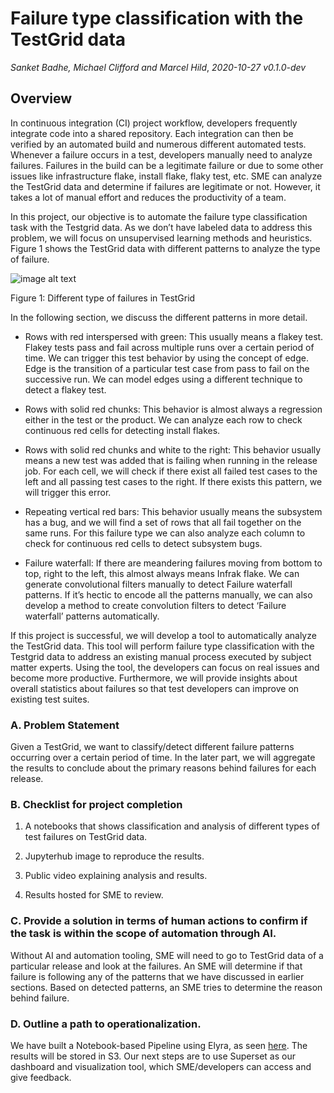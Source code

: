# Failure type classification with the TestGrid data

*Sanket Badhe, Michael Clifford and Marcel Hild*,  *2020-10-27 v0.1.0-dev*

## Overview

In continuous integration (CI) project workflow, developers frequently integrate code into a shared repository. Each integration can then be verified by an automated build and numerous different automated tests. Whenever a failure occurs in a test, developers manually need to analyze failures. Failures in the build can be a legitimate failure or due to some other issues like infrastructure flake, install flake, flaky test, etc. SME can analyze the TestGrid data and determine if failures are legitimate or not. However, it takes a lot of manual effort and reduces the productivity of a team.

In this project, our objective is to automate the failure type classification task with the Testgrid data. As we don’t have labeled data to address this problem, we will focus on unsupervised learning methods and heuristics. Figure 1 shows the TestGrid data with different patterns to analyze the type of failure.

![image alt text](https://user-images.githubusercontent.com/4494906/99848891-95745180-2b48-11eb-9a4e-f9cf5da59ab0.png)

 Figure 1: Different type of failures in TestGrid

 In the following section, we discuss the different patterns in more detail.

* Rows with red interspersed with green: This usually means a flakey test.  Flakey tests pass and fail across multiple runs over a certain period of time. We can trigger this test behavior by using the concept of edge. Edge is the transition of a particular test case from pass to fail on the successive run. We can model edges using a different technique to detect a flakey test.

* Rows with solid red chunks: This behavior is almost always a regression either in the test or the product.  We can analyze each row to check continuous red cells for detecting install flakes.

* Rows with solid red chunks and white to the right: This behavior usually means a new test was added that is failing when running in the release job. For each cell, we will check if there exist all failed test cases to the left and all passing test cases to the right. If there exists this pattern, we will trigger this error.

* Repeating vertical red bars: This behavior usually means the subsystem has a bug, and we will find a set of rows that all fail together on the same runs. For this failure type we can also analyze each column to check for continuous red cells to detect subsystem bugs.

* Failure waterfall:  If there are meandering failures moving from bottom to top, right to the left, this almost always means Infrak flake. We can generate convolutional filters manually to detect Failure waterfall patterns. If it’s hectic to encode all the patterns manually, we can also develop a method to create convolution filters to detect ‘Failure waterfall’ patterns automatically.

If this project is successful, we will develop a tool to automatically analyze the TestGrid data. This tool will perform failure type classification with the Testgrid data to address an existing manual process executed by subject matter experts. Using the tool, the developers can focus on real issues and become more productive. Furthermore, we will provide insights about overall statistics about failures so that test developers can improve on existing test suites.

### A. Problem Statement

Given a TestGrid, we want to classify/detect different failure patterns occurring over a certain period of time. In the later part, we will aggregate the results to conclude about the primary reasons behind failures for each release.

### B. Checklist for project completion

1. A notebooks that shows classification and analysis of different types of test failures on TestGrid data.

2. Jupyterhub image to reproduce the results.

3. Public video explaining analysis and results.

4. Results hosted for SME to review.

### C. Provide a solution in terms of human actions to confirm if the task is within the scope of automation through AI.

Without AI and automation tooling, SME will need to go to TestGrid data of a particular release and look at the failures. An SME will determine if that failure is following any of the patterns that we have discussed in earlier sections. Based on detected patterns, an SME tries to determine the reason behind failure.

### D. Outline a path to operationalization.

We have built a Notebook-based Pipeline using Elyra, as seen [here](./failure.pipeline). The results will be stored in S3. Our next steps are to use Superset as our dashboard and visualization tool, which SME/developers can access and give feedback.
